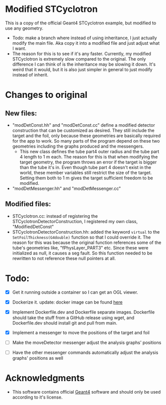 # Modified STCyclotron

This is a copy of the official Geant4 STCyclotron example, but modified to use any geometry.

- Todo: make a branch where instead of using inheritance, I just actually modify the main file. Aka copy it into a modified file and just adjust what I want. 
- The reason for this is to see if it's any faster. Currently, my modified STCyclotron is extremely slow compared to the original. The only difference I can think of is the inheritance may be slowing it down. It's weird that it would, but it is also just simpler in general to just modify instead of inherit. 

# Changes to original
## New files: 
- "modDetConst.hh" and "modDetConst.cc" define a modified detector construction that can be customized as desired. They still include the target and the foil, only because these geometries are basically required for the app to work. So many parts of the program depend on these two geometries including the graphs produced and the messengers.
  - This new class defines the tube part4 outer radius and the tube part 4 length to 1 m each. The reason for this is that when modifying the target geometry, the program throws an error if the target is bigger than the tube it's in. Even though tube part 4 doesn't exist in the world, these member variables still restrict the size of the target. Setting them both to 1 m gives the target sufficient freedom to be modified.
- "modDetMessenger.hh" and "modDetMessenger.cc"
  
## Modified files:
- STCyclotron.cc: instead of registering the STCyclotronDetectorConstruction, I registered my own class, "ModifiedDetConst"
- STCyclotronDetectorConstruction.hh: added the keyword `virtual` to the `SetFoilThickness(G4double)` function so that I could override it. The reason for this was because the original function references some of the tube's geometries like, "fPhysLayer_PART3" etc. Since these were initialized as null, it causes a seg fault. So this function needed to be rewritten to not reference these null pointers at all.

# Todo:
- [x] Get it running outside a container so I can get an OGL viewer.
- [x] Dockerize it. update: docker image can be found [here](https://hub.docker.com/repository/docker/john9francis/modified_stcyclotron)
- [x] Implement Dockerfile.dev and Dockerfile separate images. Dockerfile should take the stuff from a GitHub release using wget, and Dockerfile.dev should install git and pull from main. 
- [x] Implement a messenger to move the positions of the target and foil
- [ ] Make the moveDetector messenger adjust the analysis graphs' positions 
- [ ] Have the other messenger commands automatically adjust the analysis graphs' positions as well


# Acknowledgments
- This software contains official [Geant4](https://geant4.web.cern.ch/) software and should only be used according to it's license. 
